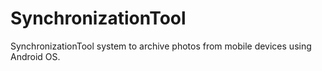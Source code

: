 # SynchronizationTool
SynchronizationTool system to archive photos from mobile devices using Android OS.
